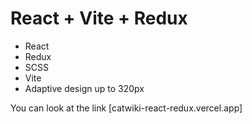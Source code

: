 # React + Vite + Redux

- React
- Redux
- SCSS
- Vite
- Adaptive design up to 320px

You can look at the link [catwiki-react-redux.vercel.app]
